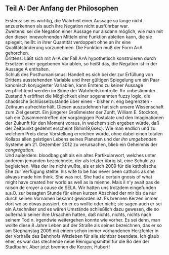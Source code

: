 ## Teil A: Der Anfang der Philosophen
Erstens: sei es wichtig, die Wahrheit einer Aussage so lange nicht anzuerkennen als auch ihre Negation nicht ausführbar war.    
Zweitens: sei die Negation einer Aussage nur alsdann möglich, wie man mit den dieser innewohnenden Mitteln eine Funktion ableiten kann, die sie spiegelt, heißt: in ihrer Quantität verdoppelt ohne an ihr eine Qualitätsänderung vorzunehmen. Die Funktion muß der Form A=A gehorchen.   
Drittens: Läßt sich mit A=A der Fall A≠A hypothetisch konstruieren durch Ersetzen einer gegebenen Variablen, so heißt das, die Negation ist in der Aussage A enthalten.    
Schluß des Posthumanismus: Handelt es sich bei der zur Erfüllung von Drittens ausstehenden Variable und ihrer gültigen Spiegelung um ein Paar kanonisch konjugierter Variablen, kann Erstens zu keiner Aussage verpflichtend werden im Sinne der Wahrheitskontrolle. Ihr unbestimmter Zustand *h* eröffnet die Möglichkeit einer sogenannten fuzzy logic, die chaotische Schlüsselzustände über einen - bisher n. eng begrenzten - Zeitraum aufrechterhält. Diesen auszudehnen hat sich unsere Wissenschaft zum Ziel gesetzt. Ein jüngerer Großmeister der Zunft, William E. Stockton, sah ein Zusammentreffen der vorgängigen Postulate und den Imaginationen der Zukunft für den Moment voraus, in welchem sich ergeben würde, daß der Zeitpunkt gedehnt erscheint (8min19,6sec). Wie man endlich und zu welchem Preis diese Vorstellung erreichen würde, ohne dabei einen totalen Kollaps allen geistigen Lebens seines Planeten und der *ihn umgebenden* Systeme am 21. Dezember 2012 zu verursachen, blieb ein Geheimnis der *congrégation.*    
Und außerdem: bloodbag galt als ein altes Partikularwort, welches unter anderem jemanden bezeichnete, der als letzter übrig ist, eine Schuld zu begleichen. Was der Ire nicht wußte, als er sich 2009 für die katholische Ehe zur Verfügung stellte: his wife to be has never been catholic as she always made him think. She was not. She had a certain gnosis of what might have created her world as well as la mienne. Mais il n&#39;y avait pas de raison de croyer a cause de SELA. Wir hatten uns trotzdem eingefunden a.a.O. zur besagten Stunde für einen kurzen Abschied der mir bis da nur durch seinen Vornamen bekannt geworden ist. Es brennen Kerzen immer dort wo so etwas passiert, ob er es wollte oder nicht; sie sagen auch er sei ein A.techniker und es wären Umstände schließlich dazu gewesen, die so außerhalb seiner ihre Ursachen hatten, daß nichts, nichts, nichts nach seinem Tod n. irgendwie weitergehen konnte wie vorher. Es sei denn, man wollte diese 8 Jahre Leben auf der Straße als seines bezeichnen, das er so am Stephanstag 2009 mit einem schon immer vorhandenen Herzfehler in der Vorhalle des Bahnhofs Witzleben für alle sichtbar beendete. Ich glaub eher, es war das stechende neue Reinigungsmittel für die Bö den der Stadtbahn. Aber jetzt brennen die Kerzen, Hubert!   
